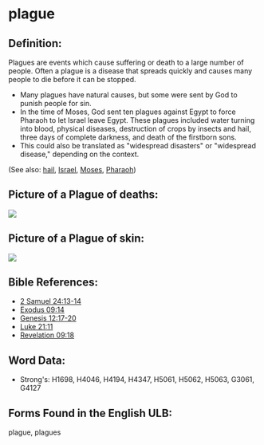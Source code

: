 # plague

## Definition:

Plagues are events which cause suffering or death to a large number of people. Often a plague is a disease that spreads quickly and causes many people to die before it can be stopped.

* Many plagues have natural causes, but some were sent by God to punish people for sin.
* In the time of Moses, God sent ten plagues against Egypt to force Pharaoh to let Israel leave Egypt. These plagues included water turning into blood, physical diseases, destruction of crops by insects and hail, three days of complete darkness, and death of the firstborn sons.
* This could also be translated as "widespread disasters" or "widespread disease," depending on the context.

(See also: [hail](../other/hail.md), [Israel](../kt/israel.md), [Moses](../names/moses.md), [Pharaoh](../names/pharaoh.md))

## Picture of a Plague of deaths:

<a href="https://content.bibletranslationtools.org/WycliffeAssociates/en_tw/raw/branch/master/PNGs/p/Plaguedeaths.png"><img src="https://content.bibletranslationtools.org/WycliffeAssociates/en_tw/raw/branch/master/PNGs/p/Plaguedeaths.png" ></a>

## Picture of a Plague of skin:

<a href="https://content.bibletranslationtools.org/WycliffeAssociates/en_tw/raw/branch/master/PNGs/p/Plagueskin.png"><img src="https://content.bibletranslationtools.org/WycliffeAssociates/en_tw/raw/branch/master/PNGs/p/Plagueskin.png" ></a>

## Bible References:

* [2 Samuel 24:13-14](rc://en/tn/help/2sa/24/13)
* [Exodus 09:14](rc://en/tn/help/exo/09/14)
* [Genesis 12:17-20](rc://en/tn/help/gen/12/17)
* [Luke 21:11](rc://en/tn/help/luk/21/11)
* [Revelation 09:18](rc://en/tn/help/rev/09/18)

## Word Data:

* Strong's: H1698, H4046, H4194, H4347, H5061, H5062, H5063, G3061, G4127

## Forms Found in the English ULB:

plague, plagues
